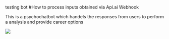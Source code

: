 
testing bot 
#How to process inputs obtained via Api.ai Webhook

This is a psychochatbot which handels the responses from users to perform a analysis and provide career options

<a href="https://heroku.com/deploy" target="_blank"><img src="https://www.herokucdn.com/deploy/button.svg"></a>



